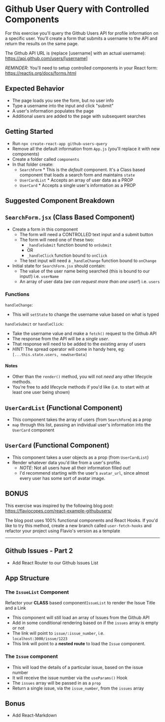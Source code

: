 # Github User Query with Controlled Components

For this exercise you'll query the Github Users API for profile information on a specific user. You'll create a form that submits a username to the API and return the results on the same page.

The Github API URL is (replace [username] with an actual username): https://api.github.com/users/[username]

_REMINDER_: You'll need to setup controlled components in your React form: https://reactjs.org/docs/forms.html

## Expected Behavior

* The page loads you see the form, but no user info
* Type a username into the input and click "submit"
* A user's information populates the page
* Additional users are added to the page with subsequent searches

## Getting Started

* Run `npx create-react-app github-users-query`
* Remove all the default information from `App.js` (you'll replace it with new components)
* Create a folder called `components`
* In that folder create:
  * `SearchForm` * This is the _default_ component. It's a Class based component that loads a search form and maintains `state`
  * `UserCardList` * Accepts an array of user data as a PROP
  * `UserCard` * Accepts a single user's information as a PROP

## Suggested Component Breakdown

## `SearchForm.jsx` (Class Based Component)

* Create a form in this component
  * The form will need a CONTROLLED text input and a submit button
  * The form will need one of these two:
    * `_handleSubmit` function bound to `onSubmit`
    * OR
    * `_handleClick` function bound to `onClick`
  * The text input will need a `_handleChange` function bound to `onChange`
* Initial state for `SearchForm.jsx` should contain:
  * The value of the user name being searched (this is bound to our input!) i.e. `userName`
  * An array of user data (_we can request more than one user!_) i.e. `users`

### Functions

`handleChange`:

* This will `setState` to change the username value based on what is typed

`handleSubmit` or `handleClick`:

* Take the username value and make a `fetch()` request to the Github API
* The response from the API will be a _single user_.
* That response will need to be added to the existing array of users
* _HINT:_ The spread operator will come in handy here, eg: `[...this.state.users, newUserData]`

#### Notes

* Other than the `render()` method, you will not _need_ any other lifecycle methods.
* You're free to add lifecycle methods if you'd like (i.e. to start with at least one user being shown)

## `UserCardList` (Functional Component)

* This component takes the array of users (from `SearchForm`) as a prop
* `map` through this list, passing an individual user's information into the `UserCard` component

## `UserCard` (Functional Component)

* This component takes a user objects as a prop (from `UserCardList`)
* Render whatever data you'd like from a user's profile.
  * _NOTE_: Not all users have all their information filled out!
  * I'd recommend starting with the user's `avatar_url`, since almost every user has some sort of avatar image.

## BONUS

This exercise was inspired by the following blog post: https://flaviocopes.com/react-example-githubusers/

The blog post uses 100% functional components and React Hooks. If you'd like to try this method, create a new branch called `user-fetch-hooks` and refactor your project using Flavio's version as a template

---

## Github Issues - Part 2

* Add React Router to our Github Issues List

## App Structure

### The `IssueList` Component

Refactor your **CLASS** based component`IssueList` to render the Issue Title and a Link

* This component will still load an array of Issues from the Github API
* Add in some conditional rendering based on if the `issues` array is empty or not
* The link will point to `issue/:issue_number`, i.e. `localhost:3000/issue/1223`
* This link will point to a **nested route** to load the `Issue` component.

### The `Issue` component

* This will load the details of a particular issue, based on the issue number
* It will receive the issue number via the `useParams()` Hook
* The `issues` array will be passed in as a `prop`
* Return a single issue, via the `issue_number`, from the `issues` array 

## Bonus

* Add React-Markdown
